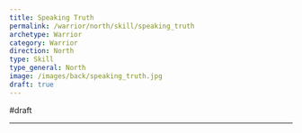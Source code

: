 ```yaml
---
title: Speaking Truth
permalink: /warrior/north/skill/speaking_truth
archetype: Warrior
category: Warrior
direction: North
type: Skill
type_general: North
image: /images/back/speaking_truth.jpg
draft: true
---
```

#draft   

---
